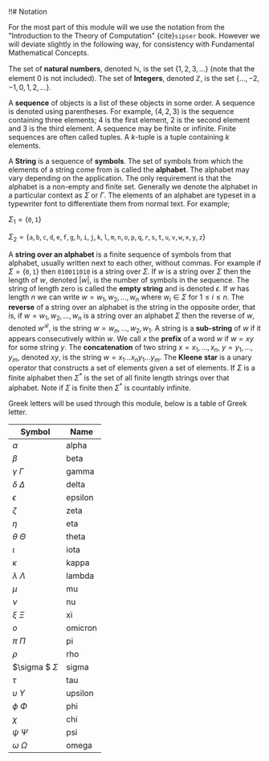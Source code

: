 !!# Notation


For the most part of this module will we use the notation from the "Introduction to the Theory of Computation" {cite}`sipser` book. However we will deviate slightly in the following way, for consistency with Fundamental Mathematical Concepts.

The set of **natural numbers**, denoted $\mathbb{N}$, is the set $\{1,2,3, \ldots\}$ (note that the element $0$ is not included). The set of **Integers**, denoted $\mathbb{Z}$, is the set $\{\ldots, -2,-1, 0, 1, 2, \ldots\}$.

A **sequence** of objects is a list of these objects in some order. A sequence is denoted using parentheses. For example, $(4,2,3)$ is the sequence containing three elements; $4$ is the first element, $2$ is the second element and $3$ is the third element. A sequence may be finite or infinite. Finite sequences are often called tuples. A $k$-tuple is a tuple containing $k$ elements.

A **String** is a sequence of **symbols**. The set of symbols from which the elements of a string come from is called the **alphabet**. The alphabet may vary depending on the application. The only requirement is that the alphabet is a non-empty and finite set. Generally we denote the alphabet in a particular context as $\Sigma$ or $\Gamma$. The elements of an alphabet are typeset in a typewriter font to differentiate them from normal text. For example;

$\Sigma_1 = \{\texttt{0},\texttt{1}\}$

$\Sigma_2 = \{\texttt{a}, \texttt{b}, \texttt{c}, \texttt{d}, \texttt{e}, \texttt{f}, \texttt{g}, \texttt{h}, \texttt{i}, \texttt{j}, \texttt{k}, \texttt{l}, \texttt{m}, \texttt{n}, \texttt{o}, \texttt{p}, \texttt{q}, \texttt{r}, \texttt{s}, \texttt{t}, \texttt{u}, \texttt{v}, \texttt{w}, \texttt{x}, \texttt{y}, \texttt{z}\}$


A **string over an alphabet** is a finite sequence of symbols from that alphabet, usually written next to each other, without commas. For example if $\Sigma = \{\texttt{0}, \texttt{1}\}$ then $\texttt{010011010}$ is a string over $\Sigma$. If $w$ is a string over $\Sigma$ then the length of $w$, denoted $|w|$, is the number of symbols in the sequence. The string of length zero is called the $\textbf{empty string}$ and is denoted $\epsilon$. If $w$ has length $n$ we can write $w = w_1,w_2,\ldots, w_n$ where $w_i \in \Sigma$ for $1 \leq i \leq n$. The $\textbf{reverse}$ of a string over an alphabet is the string in the opposite order, that is, if $w = w_1,w_2,\ldots, w_n$ is a string over an alphabet $\Sigma$ then the reverse of $w$, denoted $w^{\mathcal{R}}$, is the string $w = w_n,\ldots,w_2, w_1$. A string is a **sub-string** of $w$ if it appears consecutively within $w$. We call $x$ the $\textbf{prefix}$ of a word $w$ if $w=xy$ for some string $y$. The $\textbf{concatenation}$ of two string $x= x_1, \ldots, x_n$, $y=y_1,\ldots, y_m$, denoted $xy$, is the string $w = x_1\ldots x_ny_1\ldots y_m$. The $\textbf{Kleene star}$ is a unary operator that constructs a set of elements given a set of elements. If $\Sigma$ is a finite alphabet then $\Sigma^*$ is the set of all finite length strings over that alphabet. Note if $\Sigma$ is finite then $\Sigma^*$ is countably infinite. 

 Greek letters will be used through this module, below is a table of Greek letter.


| Symbol                | Name    |
| --------------------- | ------- |
| $\alpha$              | alpha   |
| $\beta$               | beta    |
| $\gamma$ $\Gamma$     | gamma   |
| $\delta$ $\Delta$     | delta   |
| $\epsilon$            | epsilon |
| $\zeta$               | zeta    |
| $\eta$                | eta     |
| $\theta$ $\Theta$     | theta   |
| $\iota$               | iota    |
| $\kappa$              | kappa   |
| $\lambda$ $\Lambda$   | lambda  |
| $\mu$                 | mu      |
| $\nu$                 | nu      |
| $\xi$   $\Xi$         | xi      |
| $o$                   | omicron |
| $\pi$ $\Pi$           | pi      |
| $\rho$                | rho     |
| $\sigma $ $\Sigma$    | sigma   |
| $\tau$                | tau     |
| $\upsilon$ $\Upsilon$ | upsilon |
| $\phi$ $\Phi$         | phi     |
| $\chi$                | chi     |
| $\psi$ $\Psi$         | psi     |
| $\omega$ $\Omega$     | omega   |